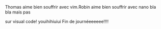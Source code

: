 Thomas aime bien souffrir avec vim.Robin aime bien souffrir avec nano bla bla mais pas 

sur visual code! youihihiuiui
Fin de journéeeeeee!!!!

